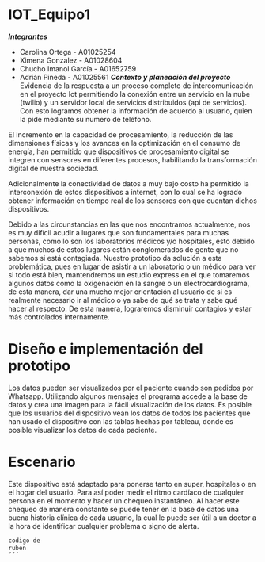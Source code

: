 # IOT_Equipo1
***Integrantes***
- Carolina Ortega - A01025254
- Ximena Gonzalez - A01028604
- Chucho Imanol García - A01652759
- Adrián Pineda - A01025561
***Contexto y planeación del proyecto***
Evidencia de la respuesta a un proceso completo de intercomunicación en el proyecto Iot permitiendo la conexión entre un servicio en la nube (twilio) y un servidor local de servicios distribuidos (api de servicios). Con esto logramos obtener la información de acuerdo al usuario, quien la pide mediante su numero de teléfono.

El incremento en la capacidad de procesamiento, la reducción de las dimensiones físicas y los avances en la optimización en el consumo de energía, han permitido que dispositivos de procesamiento digital se integren con sensores en diferentes procesos, habilitando la transformación digital de nuestra sociedad.

Adicionalmente la conectividad de datos a muy bajo costo ha permitido la interconexión  de estos dispositivos a internet, con lo cual se ha logrado obtener información en tiempo real de los sensores con que cuentan dichos dispositivos.

Debido a las circunstancias en las que nos encontramos actualmente, nos es muy difícil acudir a lugares que son fundamentales para muchas personas, como lo son los laboratorios médicos y/o hospitales, esto debido a que muchos de estos lugares están conglomerados de gente que no sabemos si está contagiada. Nuestro prototipo da solución a esta problemática, pues en lugar de asistir a un laboratorio o un médico para ver si todo está bien, mantendremos un estudio express en el que tomaremos algunos datos como la oxigenación en la sangre o un electrocardiograma, de esta manera, dar una mucho mejor orientación al usuario de si es realmente necesario ir al médico o ya sabe de qué se trata y sabe qué hacer al respecto. 
De esta manera, lograremos disminuir contagios y estar más controlados internamente. 

# Diseño e implementación del prototipo
Los datos pueden ser visualizados por el paciente cuando son pedidos por Whatsapp. Utilizando algunos mensajes el programa accede a la base de datos y crea una imagen para la fácil visualización de los datos. Es posible que los usuarios del dispositivo vean los datos de todos los pacientes que han usado el dispositivo con las tablas hechas por tableau, donde es posible visualizar los datos de cada paciente.

# Escenario
Este dispositivo está adaptado para ponerse tanto en super, hospitales o en el hogar del usuario. Para así poder medir el ritmo cardíaco de cualquier persona en el momento y hacer un chequeo instantáneo. Al hacer este chequeo de manera constante se puede tener en la base de datos una buena historia clínica de cada usuario, la cual le puede ser útil a un doctor a la hora de identificar cualquier problema o signo de alerta.

```def python
codigo de 
ruben
´´´
